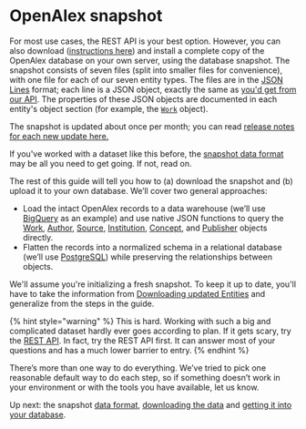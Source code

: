 # OpenAlex snapshot

For most use cases, the REST API is your best option. However, you can also download ([instructions here](download-to-your-machine.md)) and install a complete copy of the OpenAlex database on your own server, using the database snapshot. The snapshot consists of seven files (split into smaller files for convenience), with one file for each of our seven entity types. The files are in the [JSON Lines](https://jsonlines.org/) format; each line is a JSON object, exactly the same as [you'd get from our API](../api-entities/works/get-a-single-work.md). The properties of these JSON objects are documented in each entity's object section (for example, the [`Work`](../api-entities/works/work-object/) object).

The snapshot is updated about once per month; you can read [release notes for each new update here.](https://github.com/ourresearch/openalex-guts/blob/main/files-for-datadumps/standard-format/RELEASE\_NOTES.txt)

If you've worked with a dataset like this before, the [snapshot data format](snapshot-data-format.md) may be all you need to get going. If not, read on.

The rest of this guide will tell you how to (a) download the snapshot and (b) upload it to your own database. We’ll cover two general approaches:

* Load the intact OpenAlex records to a data warehouse (we’ll use [BigQuery](https://cloud.google.com/bigquery) as an example) and use native JSON functions to query the [Work](../api-entities/works/work-object/), [Author](../api-entities/authors/author-object.md), [Source](../api-entities/sources/source-object.md), [Institution](../api-entities/institutions/institution-object.md), [Concept](../api-entities/concepts/concept-object.md), and [Publisher](../api-entities/publishers/publisher-object.md) objects directly.
* Flatten the records into a normalized schema in a relational database (we’ll use [PostgreSQL](https://www.postgresql.org/)) while preserving the relationships between objects.

We'll assume you're initializing a fresh snapshot. To keep it up to date, you'll have to take the information from [Downloading updated Entities](snapshot-data-format.md#downloading-updated-entities) and generalize from the steps in the guide.

{% hint style="warning" %}
This is hard. Working with such a big and complicated dataset hardly ever goes according to plan. If it gets scary, try the [REST API](../how-to-use-the-api/api-overview.md). In fact, try the REST API first. It can answer most of your questions and has a much lower barrier to entry.
{% endhint %}

There’s more than one way to do everything. We’ve tried to pick one reasonable default way to do each step, so if something doesn’t work in your environment or with the tools you have available, let us know.

Up next: the snapshot [data format](snapshot-data-format.md), [downloading the data](download-to-your-machine.md) and [getting it into your database](upload-to-your-database/).
